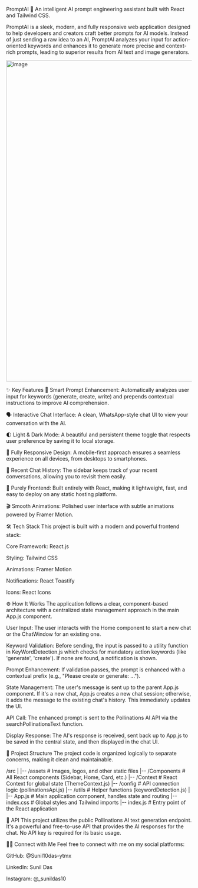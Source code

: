 PromptAI 🤖
An intelligent AI prompt engineering assistant built with React and Tailwind CSS.

PromptAI is a sleek, modern, and fully responsive web application designed to help developers and creators craft better prompts for AI models. Instead of just sending a raw idea to an AI, PromptAI analyzes your input for action-oriented keywords and enhances it to generate more precise and context-rich prompts, leading to superior results from AI text and image generators.

<img width="1919" height="868" alt="image" src="https://github.com/user-attachments/assets/d7d90d4d-ae09-42b9-aafe-d724cd809b80" />


✨ Key Features
🧠 Smart Prompt Enhancement: Automatically analyzes user input for keywords (generate, create, write) and prepends contextual instructions to improve AI comprehension.

🗣️ Interactive Chat Interface: A clean, WhatsApp-style chat UI to view your conversation with the AI.

🌓 Light & Dark Mode: A beautiful and persistent theme toggle that respects user preference by saving it to local storage.

📱 Fully Responsive Design: A mobile-first approach ensures a seamless experience on all devices, from desktops to smartphones.

📜 Recent Chat History: The sidebar keeps track of your recent conversations, allowing you to revisit them easily.

🚀 Purely Frontend: Built entirely with React, making it lightweight, fast, and easy to deploy on any static hosting platform.

🎬 Smooth Animations: Polished user interface with subtle animations powered by Framer Motion.

🛠️ Tech Stack
This project is built with a modern and powerful frontend stack:

Core Framework: React.js

Styling: Tailwind CSS

Animations: Framer Motion

Notifications: React Toastify

Icons: React Icons

⚙️ How It Works
The application follows a clear, component-based architecture with a centralized state management approach in the main App.js component.

User Input: The user interacts with the Home component to start a new chat or the ChatWindow for an existing one.

Keyword Validation: Before sending, the input is passed to a utility function in KeyWordDetection.js which checks for mandatory action keywords (like 'generate', 'create'). If none are found, a notification is shown.

Prompt Enhancement: If validation passes, the prompt is enhanced with a contextual prefix (e.g., "Please create or generate: ...").

State Management: The user's message is sent up to the parent App.js component. If it's a new chat, App.js creates a new chat session; otherwise, it adds the message to the existing chat's history. This immediately updates the UI.

API Call: The enhanced prompt is sent to the Pollinations AI API via the searchPollinationsText function.

Display Response: The AI's response is received, sent back up to App.js to be saved in the central state, and then displayed in the chat UI.

📁 Project Structure
The project code is organized logically to separate concerns, making it clean and maintainable.

/src
|
|-- /assets           # Images, logos, and other static files
|-- /Components       # All React components (Sidebar, Home, Card, etc.)
|-- /Context          # React Context for global state (ThemeContext.js)
|-- /config           # API connection logic (pollinationsApi.js)
|-- /utils            # Helper functions (keywordDetection.js)
|
|-- App.js            # Main application component, handles state and routing
|-- index.css         # Global styles and Tailwind imports
|-- index.js          # Entry point of the React application

🔗 API
This project utilizes the public Pollinations AI text generation endpoint. It's a powerful and free-to-use API that provides the AI responses for the chat. No API key is required for its basic usage.

🧑‍💻 Connect with Me
Feel free to connect with me on my social platforms:

GitHub: @Sunil10das-ytmx

LinkedIn: Sunil Das

Instagram: @_sunildas10

